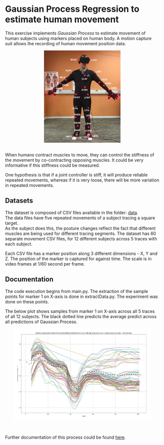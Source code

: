 # Gaussian Process Regression to estimate human movement
This exercise implements <i>Gaussian Process</i> to estimate movement of human subjects using markers placed on human body.
A motion capture suit allows the recording of human movement position data.
<br/>
<p style="text-align:center" align="center">
<img src="https://raw.githubusercontent.com/anuparna/Gaussian_Process/master/doc/images/motionCapture.png" width="250" height="300px" align="center">
</p>
<br/>
When humans contract muscles to move, they can control the stiffness of the movement by co-contracting opposing muscles. 
It could be very informative if this stiffness could be measured.<br/>

One hypothesis is that if a joint controller is stiff, it will produce reliable repeated movements, 
whereas if it is very loose, there will be more variation in repeated movements.

## Datasets
The dataset is composed of CSV files available in the folder: <a href="https://github.com/anuparna/Gaussian_Process/tree/master/data">data</a>.<br/>
The data files have five repeated movements of a subject tracing a square target.<br/>
As the subject does this, the posture changes reflect the fact that different muscles are being used for different tracing segments.
The dataset has 60 separate movement CSV files, for 12 different subjects across 5 traces with each subject.

Each CSV file has a marker position along 3 different dimensions - X, Y and Z. The position of the marker is captured for against time.
The scale is in video frames at 1/60 second per frame.

## Documentation
The code execution begins from main.py.
The extraction of the sample points for marker 1 on X-axis is done in extractData.py.
The experiment was done on these points.

The below plot shows samples from marker 1 on X-axis across all 5 traces of all 12 subjects.
The black dotted line predicts the average predict across all predictions of Gaussian Process.
<br/>
<p style="text-align:center" align="center">
<img src="https://raw.githubusercontent.com/anuparna/Gaussian_Process/master/doc/images/allPoints.png" width="450" height="300px" align="center">
</p>
<br/>


Further documentation of this process could be found 
<a href="https://raw.githubusercontent.com/anuparna/Gaussian_Process/master/doc/Gaussian%20Processes.pdf">here</a>.
